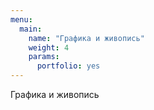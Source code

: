 ```yaml
---
menu:
  main:
    name: "Графика и живопись"
    weight: 4
    params:
      portfolio: yes
---
```

Графика и живопись
